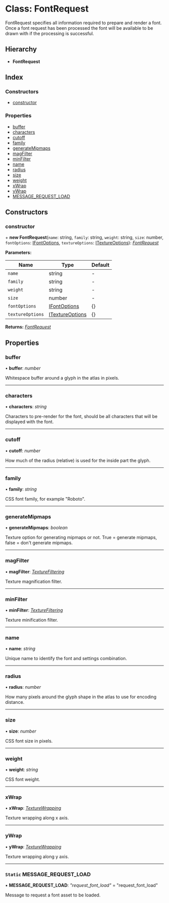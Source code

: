 
# Class: FontRequest

FontRequest specifies all information required to prepare and render a font.
Once a font request has been processed the font will be available to be drawn
with if the processing is successful.

## Hierarchy

* **FontRequest**

## Index

### Constructors

* [constructor](fontrequest.md#constructor)

### Properties

* [buffer](fontrequest.md#buffer)
* [characters](fontrequest.md#characters)
* [cutoff](fontrequest.md#cutoff)
* [family](fontrequest.md#family)
* [generateMipmaps](fontrequest.md#generatemipmaps)
* [magFilter](fontrequest.md#magfilter)
* [minFilter](fontrequest.md#minfilter)
* [name](fontrequest.md#name)
* [radius](fontrequest.md#radius)
* [size](fontrequest.md#size)
* [weight](fontrequest.md#weight)
* [xWrap](fontrequest.md#xwrap)
* [yWrap](fontrequest.md#ywrap)
* [MESSAGE_REQUEST_LOAD](fontrequest.md#static-message_request_load)

## Constructors

###  constructor

\+ **new FontRequest**(`name`: string, `family`: string, `weight`: string, `size`: number, `fontOptions`: [IFontOptions](../interfaces/ifontoptions.md), `textureOptions`: [ITextureOptions](../interfaces/itextureoptions.md)): *[FontRequest](fontrequest.md)*

**Parameters:**

Name | Type | Default |
------ | ------ | ------ |
`name` | string | - |
`family` | string | - |
`weight` | string | - |
`size` | number | - |
`fontOptions` | [IFontOptions](../interfaces/ifontoptions.md) | {} |
`textureOptions` | [ITextureOptions](../interfaces/itextureoptions.md) | {} |

**Returns:** *[FontRequest](fontrequest.md)*

## Properties

###  buffer

• **buffer**: *number*

Whitespace buffer around a glyph in the atlas in pixels.

___

###  characters

• **characters**: *string*

Characters to pre-render for the font, should be
all characters that will be displayed with the font.

___

###  cutoff

• **cutoff**: *number*

How much of the radius (relative) is used for the
inside part the glyph.

___

###  family

• **family**: *string*

CSS font family, for example "Roboto".

___

###  generateMipmaps

• **generateMipmaps**: *boolean*

Texture option for generating mipmaps or not.
True = generate mipmaps, false = don't generate mipmaps.

___

###  magFilter

• **magFilter**: *[TextureFiltering](../enums/texturefiltering.md)*

Texture magnification filter.

___

###  minFilter

• **minFilter**: *[TextureFiltering](../enums/texturefiltering.md)*

Texture minification filter.

___

###  name

• **name**: *string*

Unique name to identify the font and settings combination.

___

###  radius

• **radius**: *number*

How many pixels around the glyph shape in the atlas
to use for encoding distance.

___

###  size

• **size**: *number*

CSS font size in pixels.

___

###  weight

• **weight**: *string*

CSS font weight.

___

###  xWrap

• **xWrap**: *[TextureWrapping](../enums/texturewrapping.md)*

Texture wrapping along x axis.

___

###  yWrap

• **yWrap**: *[TextureWrapping](../enums/texturewrapping.md)*

Texture wrapping along y axis.

___

### `Static` MESSAGE_REQUEST_LOAD

▪ **MESSAGE_REQUEST_LOAD**: *"request_font_load"* = "request_font_load"

Message to request a font asset to be loaded.
